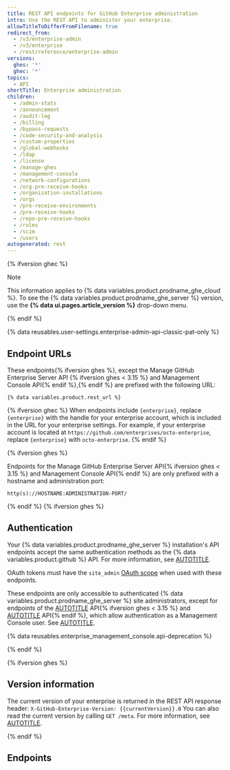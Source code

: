 ```yaml
---
title: REST API endpoints for GitHub Enterprise administration
intro: Use the REST API to administer your enterprise.
allowTitleToDifferFromFilename: true
redirect_from:
  - /v3/enterprise-admin
  - /v3/enterprise
  - /rest/reference/enterprise-admin
versions:
  ghes: '*'
  ghec: '*'
topics:
  - API
shortTitle: Enterprise administration
children:
  - /admin-stats
  - /announcement
  - /audit-log
  - /billing
  - /bypass-requests
  - /code-security-and-analysis
  - /custom-properties
  - /global-webhooks
  - /ldap
  - /license
  - /manage-ghes
  - /management-console
  - /network-configurations
  - /org-pre-receive-hooks
  - /organization-installations
  - /orgs
  - /pre-receive-environments
  - /pre-receive-hooks
  - /repo-pre-receive-hooks
  - /rules
  - /scim
  - /users
autogenerated: rest
---
```


{% ifversion ghec %}

> [!NOTE]
> This information applies to {% data variables.product.prodname_ghe_cloud %}. To see the {% data variables.product.prodname_ghe_server %} version, use the **{% data ui.pages.article_version %}** drop-down menu.

{% endif %}

{% data reusables.user-settings.enterprise-admin-api-classic-pat-only %}

## Endpoint URLs

These endpoints{% ifversion ghes %}, except the Manage GitHub Enterprise Server API {% ifversion ghes < 3.15 %} and Management Console API{% endif %},{% endif %} are prefixed with the following URL:

```shell
{% data variables.product.rest_url %}
```

{% ifversion ghec %}
When endpoints include `{enterprise}`, replace `{enterprise}` with the handle for your enterprise account, which is included in the URL for your enterprise settings. For example, if your enterprise account is located at `https://github.com/enterprises/octo-enterprise`, replace `{enterprise}` with `octo-enterprise`.
{% endif %}

{% ifversion ghes %}

Endpoints for the  Manage GitHub Enterprise Server API{% ifversion ghes < 3.15 %} and Management Console API{% endif %} are only prefixed with a hostname and administration port:

```shell
http(s)://HOSTNAME:ADMINISTRATION-PORT/
```

{% endif %}
{% ifversion ghes %}

## Authentication

Your {% data variables.product.prodname_ghe_server %} installation's API endpoints accept the same authentication methods as the {% data variables.product.github %} API. For more information, see [AUTOTITLE](/rest/overview/authenticating-to-the-rest-api).

OAuth tokens must have the `site_admin` [OAuth scope](/apps/oauth-apps/building-oauth-apps/scopes-for-oauth-apps#available-scopes) when used with these endpoints.

These endpoints are only accessible to authenticated {% data variables.product.prodname_ghe_server %} site administrators, except for endpoints of the [AUTOTITLE](/rest/enterprise-admin/manage-ghes) API{% ifversion ghes < 3.15 %} and [AUTOTITLE](/rest/enterprise-admin/management-console) API{% endif %}, which allow authentication as a Management Console user. See [AUTOTITLE](/admin/configuration/administering-your-instance-from-the-management-console).

{% data reusables.enterprise_management_console.api-deprecation %}

{% endif %}

{% ifversion ghes %}

## Version information

The current version of your enterprise is returned in the REST API response header:
`X-GitHub-Enterprise-Version: {{currentVersion}}.0`
You can also read the current version by calling `GET /meta`. For more information, see [AUTOTITLE](/rest/meta).

{% endif %}

## Endpoints

<!-- Content after this section is automatically generated -->
